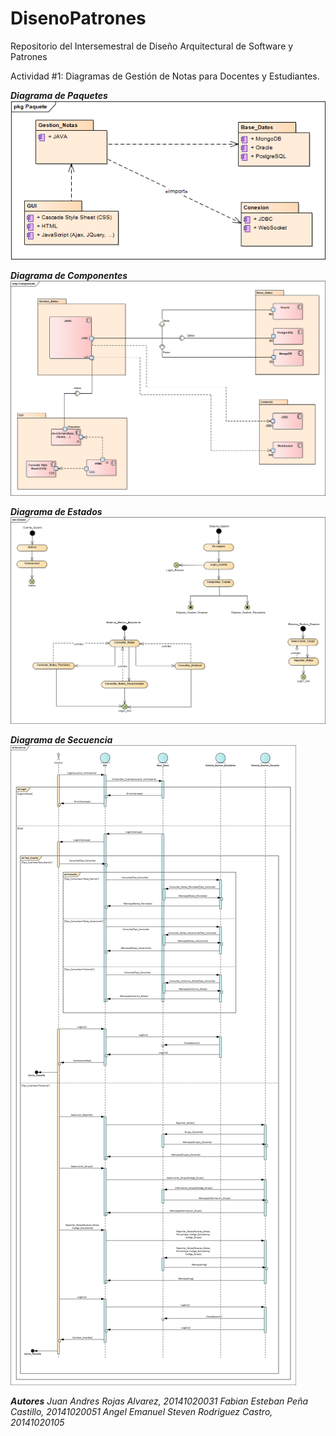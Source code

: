 # DisenoPatrones
Repositorio del Intersemestral de Diseño Arquitectural de Software y Patrones

Actividad #1:
Diagramas de Gestión de Notas para Docentes y Estudiantes.

***Diagrama de Paquetes***
![Diagrama De Paquetes](https://github.com/JuanARojasA/DisenoPatrones/blob/master/Tarea%201-%20Ejercicio%20de%20Modelado%20Gestion%20de%20Notas/Paquete.png)

***Diagrama de Componentes***
![Diagrama de Componentes](https://github.com/JuanARojasA/DisenoPatrones/blob/master/Tarea%201-%20Ejercicio%20de%20Modelado%20Gestion%20de%20Notas/Componente.png)

***Diagrama de Estados***
![Diagrama de Estado](https://github.com/JuanARojasA/DisenoPatrones/blob/master/Tarea%201-%20Ejercicio%20de%20Modelado%20Gestion%20de%20Notas/Estado.png)

***Diagrama de Secuencia***
![Diagrama de Secuencia](https://github.com/JuanARojasA/DisenoPatrones/blob/master/Tarea%201-%20Ejercicio%20de%20Modelado%20Gestion%20de%20Notas/Secuencia.png)

***Autores***
*Juan Andres Rojas Alvarez, 20141020031*
*Fabian Esteban Peña Castillo, 20141020051*
*Angel Emanuel Steven Rodriguez Castro, 20141020105*

